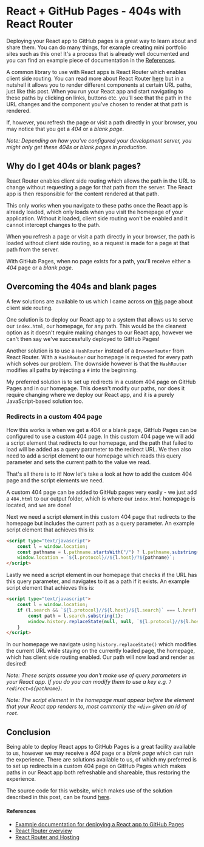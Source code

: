 # React + GitHub Pages - 404s with React Router

Deploying your React app to GitHub pages is a great way to learn about and share them.
You can do many things, for example creating mini portfolio sites such as this one!
It's a process that is already well documented and you can find an example piece of
documentation in the [References](#references).

A common library to use with React apps is React Router which enables client side routing.
You can read more about React Router [here](https://reactrouter.com/en/main/start/overview)
but in a nutshell it allows you to render different components at certain URL paths, just
like this post. When you run your React app and start navigating to these paths by clicking
on links, buttons etc. you'll see that the path in the URL changes and the component you've
chosen to render at that path is rendered.

If, however, you refresh the page or visit a path directly in your browser, you may notice
that you get a _404_ or a _blank page_.

_Note: Depending on how you've configured your development server, you might only get these
404s or blank pages in production._

## Why do I get 404s or blank pages?

React Router enables client side routing which allows the path in the URL to change without
requesting a page for that path from the server. The React app is then responsible for the
content rendered at that path.

This only works when you navigate to these paths once the React app is already loaded, which
only loads when you visit the homepage of your application. Without it loaded, client side
routing won't be enabled and it cannot intercept changes to the path.

When you refresh a page or visit a path directly in your browser, the path is loaded without
client side routing, so a request is made for a page at that path from the server.

With GitHub Pages, when no page exists for a path, you'll receive either a _404_ page or a
_blank page_.

## Overcoming the 404s and blank pages

A few solutions are available to us which I came across on [this](https://info340.github.io/client-side-routing.html#react-router-and-hosting)
page about client side routing.

One solution is to deploy our React app to a system that allows us to serve our `index.html`,
our homepage, for any path. This would be the cleanest option as it doesn't require making changes
to our React app, however we can't then say we've successfully deployed to GitHub Pages!

Another solution is to use a `HashRouter` instead of a `BrowserRouter` from React Router. With a
`HashRouter` our homepage is requested for every path which solves our problem. The downside
however is that the `HashRouter` modifies all paths by injecting a `#` into the beginning.

My preferred solution is to set up redirects in a custom 404 page on GitHub Pages and in our
homepage. This doesn't modify our paths, nor does it require changing where we deploy our React
app, and it is a purely JavaScript-based solution too.

### Redirects in a custom 404 page

How this works is when we get a 404 or a blank page, GitHub Pages can be configured to use a custom
404 page. In this custom 404 page we will add a script element that redirects to our homepage, and the
path that failed to load will be added as a query parameter to the redirect URL. We then also need to
add a script element to our homepage which reads this query parameter and sets the current path to the
value we read.

That's all there is to it! Now let's take a look at how to add the custom 404 page and the script elements
we need.

A custom 404 page can be added to GitHub pages very easily - we just add a `404.html` to our output folder,
which is where our `index.html` homepage is located, and we are done!

Next we need a script element in this custom 404 page that redirects to the homepage but includes the current
path as a query parameter. An example script element that achieves this is:

```html
<script type="text/javascript">
    const l = window.location;
    const pathname = l.pathname.startsWith("/") ? l.pathname.substring(1) : l.pathname;
    window.location = `${l.protocol}//${l.host}/?${pathname}`;
</script>
```

Lastly we need a script element in our homepage that checks if the URL has this query parameter, and navigates
to it as a path if it exists. An example script element that achieves this is:

```html
<script type="text/javascript">
    const l = window.location;
    if (l.search && `${l.protocol}//${l.host}/${l.search}` === l.href) {
        const path = l.search.substring(1);
        window.history.replaceState(null, null, `${l.protocol}//${l.host}/${path}`);
    }
</script>
```

In our homepage we navigate using `history.replaceState()` which modifies the current URL while staying on
the currently loaded page, the homepage, which has client side routing enabled. Our path will now load and
render as desired!

_Note: These scripts assume you don't make use of query parameters in your React app. If you do you can modify
them to use a key e.g. `?redirect=${pathname}`._

_Note: The script element in the homepage must appear before the element that your React app renders to, most
commonly the `<div>` given an id of `root`._

## Conclusion

Being able to deploy React apps to GitHub Pages is a great facility available to us, however
we may receive a _404_ page or a _blank page_ which can ruin the experience. There are solutions
available to us, of which my preferred is to set up redirects in a custom 404 page on GitHub Pages
which makes paths in our React app both refreshable and shareable, thus restoring the experience.

The source code for this website, which makes use of the solution described in this post, can be
found [here](https://github.com/DoodleBobBuffPants/DoodleBobBuffPants.github.io).

#### References

- [Example documentation for deploying a React app to GitHub Pages](https://github.com/gitname/react-gh-pages#deploying-a-react-app-to-github-pages)
- [React Router overview](https://reactrouter.com/en/main/start/overview)
- [React Router and Hosting](https://info340.github.io/client-side-routing.html#react-router-and-hosting)
